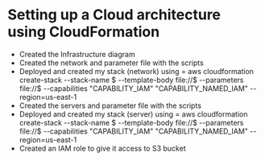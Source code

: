 # Setting up a Cloud architecture using CloudFormation
  - Created the Infrastructure diagram
  - Created the network and parameter file with the scripts
  - Deployed and created my stack (network) using = aws cloudformation create-stack --stack-name $ --template-body file://$  --parameters file://$ --capabilities "CAPABILITY_IAM" "CAPABILITY_NAMED_IAM" --region=us-east-1
  - Created the servers and parameter file with the scripts
  - Deployed and created my stack (server) using = aws cloudformation create-stack --stack-name $ --template-body file://$  --parameters file://$ --capabilities "CAPABILITY_IAM" "CAPABILITY_NAMED_IAM" --region=us-east-1
  - Created an IAM role to give it access to S3 bucket

